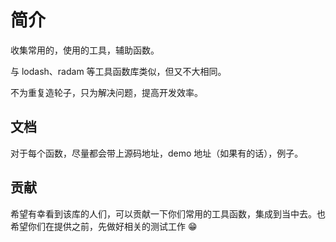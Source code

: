 # 简介

收集常用的，使用的工具，辅助函数。

与 lodash、radam 等工具函数库类似，但又不大相同。

不为重复造轮子，只为解决问题，提高开发效率。

## 文档

对于每个函数，尽量都会带上源码地址，demo 地址（如果有的话），例子。

## 贡献

希望有幸看到该库的人们，可以贡献一下你们常用的工具函数，集成到当中去。也希望你们在提供之前，先做好相关的测试工作 😁